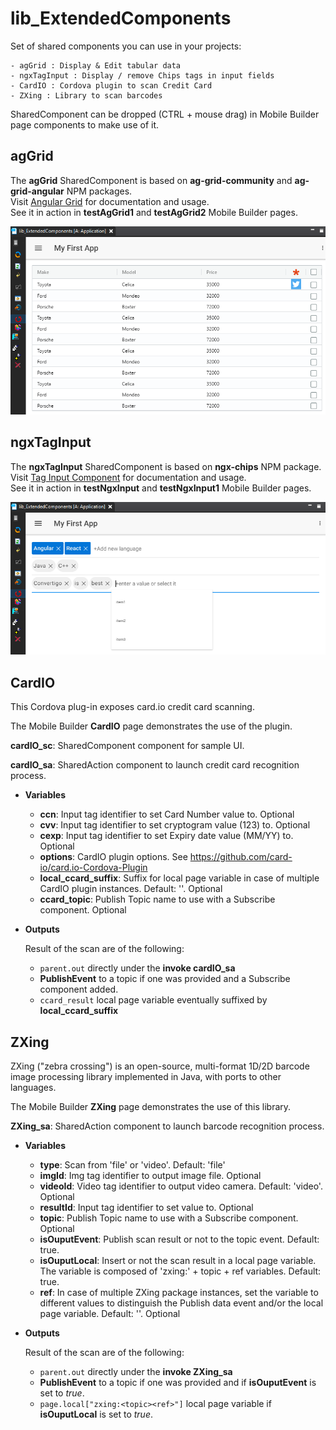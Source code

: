 # lib_ExtendedComponents

Set of shared components you can use in your projects:
    
    - agGrid : Display & Edit tabular data
    - ngxTagInput : Display / remove Chips tags in input fields
    - CardIO : Cordova plugin to scan Credit Card
    - ZXing : Library to scan barcodes

SharedComponent can be dropped (CTRL + mouse drag) in Mobile Builder page components to make use of it.

## agGrid

The **agGrid** SharedComponent is based on **ag-grid-community** and **ag-grid-angular** NPM packages.\
Visit [Angular Grid](https://www.ag-grid.com/angular-grid/) for documentation and usage.\
See it in action in **testAgGrid1** and **testAgGrid2** Mobile Builder pages.

![agGrid screenshot 1](./doc/images/ConvertigoStudio_agGrid.png)

## ngxTagInput

The **ngxTagInput** SharedComponent is based on **ngx-chips** NPM package.\
Visit [Tag Input Component](https://github.com/Gbuomprisco/ngx-chips/#readme) for documentation and usage.\
See it in action in **testNgxInput** and **testNgxInput1** Mobile Builder pages.

![ngxTagInput screenshot 1](./doc/images/ConvertigoStudio_ngxTagInput.png)

## CardIO

This Cordova plug-in exposes card&#46;io credit card scanning.

The Mobile Builder **CardIO** page demonstrates the use of the plugin.

**cardIO_sc**: SharedComponent component for sample UI.

**cardIO_sa**: SharedAction component to launch credit card recognition process.

 - **Variables**
   - **ccn**: Input tag identifier to set Card Number value to. Optional
   - **cvv**: Input tag identifier to set cryptogram value (123) to. Optional
   - **cexp**: Input tag identifier to set Expiry date value (MM/YY) to. Optional
   - **options**: CardIO plugin options. See https://github.com/card-io/card.io-Cordova-Plugin
   - **local_ccard_suffix**: Suffix for local page variable in case of multiple CardIO plugin instances. Default: ''. Optional
   - **ccard_topic**: Publish Topic name to use with a Subscribe component. Optional

 - **Outputs**

      Result of the scan are of the following:
    - `parent.out` directly under the **invoke cardIO_sa**
    - **PublishEvent** to a topic if one was provided and a Subscribe component added.
    - `ccard_result` local page variable eventually suffixed by **local_ccard_suffix**

## ZXing

ZXing ("zebra crossing") is an open-source, multi-format 1D/2D barcode image processing library implemented in Java, with ports to other languages.

The Mobile Builder **ZXing** page demonstrates the use of this library.

**ZXing_sa**: SharedAction component to launch barcode recognition process.

 - **Variables**
   - **type**: Scan from 'file' or 'video'. Default: 'file'
   - **imgId**: Img tag identifier to output image file. Optional
   - **videoId**: Video tag identifier to output video camera. Default: 'video'. Optional
   - **resultId**: Input tag identifier to set value to. Optional
   - **topic**: Publish Topic name to use with a Subscribe component. Optional
   - **isOuputEvent**: Publish scan result or not to the topic event. Default: true.
   - **isOuputLocal**: Insert or not the scan result in a local page variable. The variable is composed of 'zxing:' + topic + ref variables. Default: true.
   - **ref**: In case of multiple ZXing package instances, set the variable to different values to distinguish the Publish data event and/or the local page variable. Default: ''. Optional

 - **Outputs**

      Result of the scan are of the following:
    - `parent.out` directly under the **invoke ZXing_sa**
    - **PublishEvent** to a topic if one was provided and if **isOuputEvent** is set to *true*.
    - `page.local["zxing:<topic><ref>"]` local page variable if **isOuputLocal** is set to *true*.